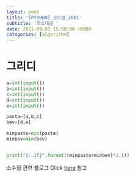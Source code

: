 ```yaml
---
layout: post
title: '[PYTHON] 코드업_2001'
subtitle: '최소대금 '
date: 2021-09-03 15:50:00 +0900
categories: [algorithm]
---
```

# 그리디

```python
a=int(input())
b=int(input())
c=int(input())
d=int(input())
e=int(input())

pasta=[a,b,c]
bev=[d,e]

minpasta=min(pasta)
minbev=min(bev)


print("{:.1f}".format((minpasta+minbev)*1.1))

```

소수점 관련 블로그 Click [here](https://blockdmask.tistory.com/534) 참고

